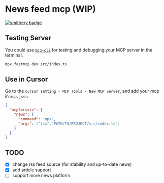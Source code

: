 # News feed mcp (WIP)

[![smithery badge](https://smithery.ai/badge/@SpaceStation09/newsfeed-mcp)](https://smithery.ai/server/@SpaceStation09/newsfeed-mcp)

## Testing Server

You could use [`mcp-cli`](https://github.com/wong2/mcp-cli) for testing and debugging your MCP server in the terminal.

```bash
npx fastmcp dev src/index.ts
```

## Use in Cursor

Go to the `cursor setting - MCP Tools - New MCP Server`, and add your mcp in `mcp.json`

```json
{
  "mcpServers": {
    "news": {
      "command": "npx",
      "args": ["tsx","PATH/TO/PROJECT/src/index.ts"]
    }
  }
}
```

## TODO

- [x] change rss feed source (for stability and up-to-date news)
- [x] add article support
- [ ] support more news platform
